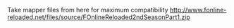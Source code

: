 Take mapper files from here for maximum compatibility http://www.fonline-reloaded.net/files/source/FOnlineReloaded2ndSeasonPart1.zip